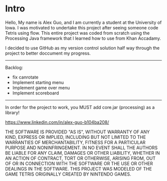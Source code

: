 # Intro
Hello, My name is Alex Guo, and I am currently a student at the University of Iowa. I was motivated to undertake this project after seeing someone code Tetris 
using flow. This entire project was coded from scratch using the Processing Java framework that I learned how to use from Khan Accadamy. 

I decided to use GitHub as my version control solution half way through the project to better doccument
my progress. 

-----------------------------------------------------------------------------------------------------------------------------------------------------------
Backlog:
- fix canrotate
- Implement starting menu
- Implement game over menu
- Implement scoreboard

-----------------------------------------------------------------------------------------------------------------------------------------------------------
In order for the project to work, you MUST add core.jar (processing) as a library!

https://www.linkedin.com/in/alex-guo-b104ba208/

THE SOFTWARE IS PROVIDED "AS IS", WITHOUT WARRANTY OF ANY KIND, EXPRESS OR IMPLIED, INCLUDING BUT NOT LIMITED TO THE WARRANTIES OF MERCHANTABILITY, FITNESS FOR A PARTICULAR PURPOSE AND NONINFRINGEMENT. IN NO EVENT SHALL THE AUTHORS BE LIABLE FOR ANY CLAIM, DAMAGES OR OTHER LIABILITY, WHETHER IN AN ACTION OF CONTRACT, TORT OR OTHERWISE, ARISING FROM, OUT OF OR IN CONNECTION WITH THE SOFTWARE OR THE USE OR OTHER DEALINGS IN THE SOFTWARE. THIS PROJECT WAS MODELED OF THE GAME TETRIS ORIGINALLY CREATED BY NINTENDO GAMES.
